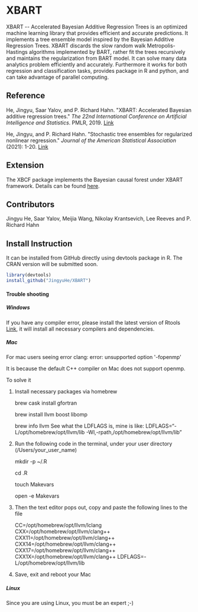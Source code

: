 # XBART

XBART -- Accelerated Bayesian Additive Regression Trees is an optimized machine learning library that provides efficient and accurate predictions. It implements a tree ensemble model inspired by the Bayesian Additive Regression Trees. XBART discards the slow random walk Metropolis-Hastings algorithms implemented by BART, rather fit the trees recursively and maintains the regularization from BART model. It can solve many data analytics problem efficiently and accurately. Furthermore it works for both regression and classification tasks, provides package in R and python, and can take advantage of parallel computing.



## Reference

He, Jingyu, Saar Yalov, and P. Richard Hahn. "XBART: Accelerated Bayesian additive regression trees." *The 22nd International Conference on Artificial Intelligence and Statistics*. PMLR, 2019. [Link](http://jingyuhe.com/files/xbart.pdf)

He, Jingyu, and P. Richard Hahn. "Stochastic tree ensembles for regularized nonlinear regression." *Journal of the American Statistical Association* (2021): 1-20. [Link](http://jingyuhe.com/files/scalabletrees.pdf)



## Extension

The XBCF package implements the Bayesian causal forest under XBART framework. Details can be found [here](https://github.com/socket778/XBCF).



## Contributors

Jingyu He, Saar Yalov, Meijia Wang, Nikolay Krantsevich, Lee Reeves and P. Richard Hahn



## Install Instruction

It can be installed from GitHub directly using devtools package in R. The CRAN version will be submitted soon.

```R
library(devtools)
install_github("JingyuHe/XBART")
```



#### Trouble shooting

##### Windows

If you have any compiler error, please install the latest version of Rtools [Link](https://cran.r-project.org/bin/windows/Rtools/rtools42/rtools.html), it will install all necessary compilers and dependencies.

##### Mac


For mac users seeing error clang: error: unsupported option '-fopenmp'

It is because the default C++ compiler on Mac does not support openmp.

To solve it

1. Install necessary packages via homebrew 
   
   brew cask install gfortran

   brew install llvm boost libomp

   brew info llvm
   See what the LDFLAGS is, mine is like: 
   LDFLAGS=“-L/opt/homebrew/opt/llvm/lib -Wl,-rpath,/opt/homebrew/opt/llvm/lib”

2. Run the following code in the terminal, under your user directory (/Users/your_user_name)
   
   mkdir -p ~/.R

   cd .R

   touch Makevars

   open -e Makevars

3. Then the text editor pops out, copy and paste the following lines to the file
   
   CC=/opt/homebrew/opt/llvm/lclang
   CXX=/opt/homebrew/opt/llvm/clang++
   CXX11=/opt/homebrew/opt/llvm/clang++
   CXX14=/opt/homebrew/opt/llvm/clang++
   CXX17=/opt/homebrew/opt/llvm/clang++
   CXX1X=/opt/homebrew/opt/llvm/clang++
   LDFLAGS=-L/opt/homebrew/opt/llvm/lib

4. Save, exit and reboot your Mac

##### Linux

Since you are using Linux, you must be an expert ;-)
